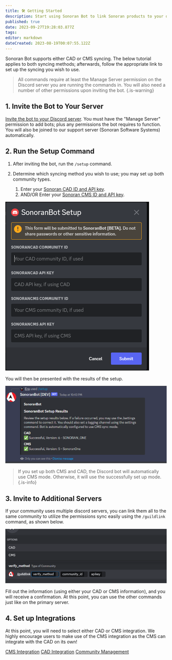 ```yaml
---
title: 🛠 Getting Started
description: Start using Sonoran Bot to link Sonoran products to your discord and perform common moderation actions...
published: true
date: 2023-09-27T19:28:03.877Z
tags: 
editor: markdown
dateCreated: 2023-08-19T00:07:55.122Z
---
```


Sonoran Bot supports either CAD or CMS syncing. The below tutorial applies to both syncing methods; afterwards, follow the appropriate link to set up the syncing you wish to use.

> All commands require at least the Manage Server permission on the Discord server you are running the commands in. You will also need a number of other permissions upon inviting the bot.
{.is-warning}
## 1. Invite the Bot to Your Server

[Invite the bot to your Discord server](https://sonoranbot.com/invite). You must have the "Manage Server" permission to add bots; plus any permissions the bot requires to function. You will also be joined to our support server (Sonoran Software Systems) automatically.

## 2. Run the Setup Command

1. After inviting the bot, run the `/setup` command.
2.  Determine which syncing method you wish to use; you may set up both community types.

    1. Enter your [Sonoran CAD ID and API key](https://info.sonorancad.com/sonoran-cad/api-integration/getting-started/retrieving-your-credentials).
    2. AND/OR Enter your [Sonoran CMS ID and API key](https://info.sonorancms.com/developer-api-documentation/api-integration/getting-started#gather-your-credentials).

![screenshot_11.png](/screenshot_11.png)

You will then be presented with the results of the setup.

![setupconfirm.png](/setupconfirm.png)

> If you set up both CMS and CAD, the Discord bot will automatically use CMS mode. Otherwise, it will use the successfully set up mode.
{.is-info}

## 3. Invite to Additional Servers

If your community uses multiple discord servers, you can link them all to the same community to utilize the permissions sync easily using the `/guildlink` command, as shown below.

![guildlink.png](/guildlink.png)

Fill out the information (using either your CAD or CMS information), and you will receive a confirmation. At this point, you can use the other commands just like on the primary server.

## 4. Set up Integrations

At this point, you will need to select either CAD or CMS integration. We highly encourage users to make use of the CMS integration as the CMS can integrate with the CAD on its own!

[CMS Integration](/tutorials/getting-started/sonoran-cms-integration)
[CAD Integration](/tutorials/getting-started/sonoran-cad-integration)
[Community Management](/tutorials/getting-started/community-management/getting-started)
